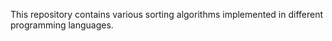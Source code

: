 This repository contains various sorting algorithms implemented in different programming languages. 

